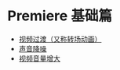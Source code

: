 # Premiere 基础篇

* [视频过渡（又称转场动画）](视频过渡/README.md)
* [声音降噪](声音降噪/README.md)
* [视频音量增大](视频音量增大/README.md)
